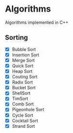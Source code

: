 # Algorithms
Algorithms implemented in C++

## Sorting
* [x] Bubble Sort
* [x] Insertion Sort
* [x] Merge Sort
* [x] Quick Sort
* [x] Heap Sort
* [x] Couting Sort
* [x] Radix Sort
* [x] Bucket Sort
* [x] ShellSort
* [x] TimSort
* [x] Comb Sort
* [x] Pigeonhole Sort
* [x] Cycle Sort
* [x] Cocktail Sort
* [x] Strand Sort
